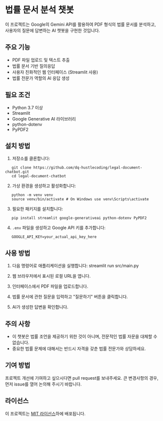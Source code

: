 # 법률 문서 분석 챗봇

이 프로젝트는 Google의 Gemini API를 활용하여 PDF 형식의 법률 문서를 분석하고, 사용자의 질문에 답변하는 AI 챗봇을 구현한 것입니다.

## 주요 기능

- PDF 파일 업로드 및 텍스트 추출
- 법률 문서 기반 질의응답
- 사용자 친화적인 웹 인터페이스 (Streamlit 사용)
- 법률 전문가 역할의 AI 응답 생성

## 필요 조건

- Python 3.7 이상
- Streamlit
- Google Generative AI 라이브러리
- python-dotenv
- PyPDF2

## 설치 방법

1. 저장소를 클론합니다:

```
   git clone https://github.com/dq-hustlecoding/legal-document-chatbot.git
   cd legal-document-chatbot
```

2. 가상 환경을 생성하고 활성화합니다:

```
   python -m venv venv
   source venv/bin/activate # On Windows use venv\Scripts\activate
```

3. 필요한 패키지를 설치합니다:

```
   pip install streamlit google-generativeai python-dotenv PyPDF2
```

4. `.env` 파일을 생성하고 Google API 키를 추가합니다:

```
   GOOGLE_API_KEY=your_actual_api_key_here
```

## 사용 방법

1. 다음 명령어로 애플리케이션을 실행합니다:
   streamlit run src/main.py
2. 웹 브라우저에서 표시된 로컬 URL을 엽니다.

3. 인터페이스에서 PDF 파일을 업로드합니다.

4. 법률 문서에 관한 질문을 입력하고 "질문하기" 버튼을 클릭합니다.

5. AI가 생성한 답변을 확인합니다.

## 주의 사항

- 이 챗봇은 법률 조언을 제공하기 위한 것이 아니며, 전문적인 법률 자문을 대체할 수 없습니다.
- 중요한 법률 문제에 대해서는 반드시 자격을 갖춘 법률 전문가와 상담하세요.

## 기여 방법

프로젝트 개선에 기여하고 싶으시다면 pull request를 보내주세요. 큰 변경사항의 경우, 먼저 issue를 열어 논의해 주시기 바랍니다.

## 라이선스

이 프로젝트는 [MIT 라이선스](LICENSE)하에 배포됩니다.
